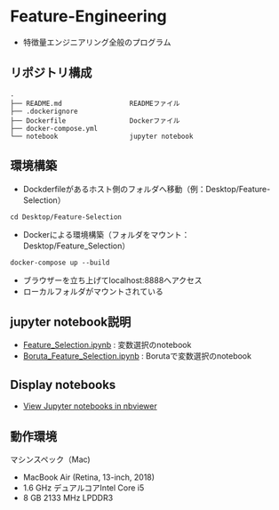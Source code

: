 # Feature-Engineering

- 特徴量エンジニアリング全般のプログラム

## リポジトリ構成
```
.
├── README.md                 READMEファイル
├── .dockerignore        
├── Dockerfile                Dockerファイル
├── docker-compose.yml
└── notebook                  jupyter notebook
```

## 環境構築

- Dockderfileがあるホスト側のフォルダへ移動（例：Desktop/Feature-Selection）

```
cd Desktop/Feature-Selection
```

- Dockerによる環境構築（フォルダをマウント：Desktop/Feature_Selection）

```
docker-compose up --build
```

- ブラウザーを立ち上げてlocalhost:8888へアクセス
- ローカルフォルダがマウントされている

## jupyter notebook説明

- [Feature_Selection.ipynb](https://github.com/ykato27/Feature-Selection/blob/main/notebook/Feature_Selection.ipynb) : 変数選択のnotebook
- [Boruta_Feature_Selection.ipynb](https://github.com/ykato27/Feature-Selection/blob/main/notebook/Boruta_Feature_Selection.ipynb) : Borutaで変数選択のnotebook

## Display notebooks

- [View Jupyter notebooks in nbviewer](https://nbviewer.jupyter.org/github/ykato27/Feature-Engineering/tree/main/notebooks/)

## 動作環境

マシンスペック（Mac)
- MacBook Air (Retina, 13-inch, 2018)
- 1.6 GHz デュアルコアIntel Core i5
- 8 GB 2133 MHz LPDDR3
